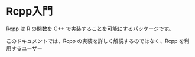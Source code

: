 # Rcpp入門

Rcpp は R の関数を C++ で実装することを可能にするパッケージです。

このドキュメントでは、Rcpp の実装を詳しく解説するのではなく、Rcpp を利用するユーザー




